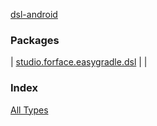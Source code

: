 [dsl-android](./index.md)

### Packages

| [studio.forface.easygradle.dsl](studio.forface.easygradle.dsl/index.md) |  |

### Index

[All Types](alltypes/index.md)